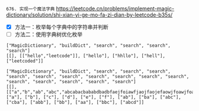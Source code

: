 
`676. 实现一个魔法字典` https://leetcode.cn/problems/implement-magic-dictionary/solution/shi-xian-yi-ge-mo-fa-zi-dian-by-leetcode-b35s/
- [x] 方法一：枚举每个字典中的字符串并判断
- [ ] 方法二：使用字典树优化枚举

```
["MagicDictionary", "buildDict", "search", "search", "search", "search"]
[[], [["hello","leetcode"]], ["hello"], ["hhllo"], ["hell"], ["leetcoded"]]

["MagicDictionary", "buildDict", "search", "search", "search", "search", "search", "search", "search", "search", "search", "search", "search", "search", "search", "search", "search"]
[[], [["a","b","ab","abc","abcabacbababdbadbfaejfoiawfjaojfaojefaowjfoawjfoawj","abcdefghijawefe","aefawoifjowajfowafjeoawjfaow","cba","cas","aaewfawi","babcda","bcd","awefj"]], ["a"], ["b"], ["c"], ["d"], ["e"], ["f"], ["ab"], ["ba"], ["abc"], ["cba"], ["abb"], ["bb"], ["aa"], ["bbc"], ["abcd"]]
```
